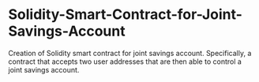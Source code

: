 # Solidity-Smart-Contract-for-Joint-Savings-Account
Creation of Solidity smart contract for joint savings account.  Specifically, a contract that accepts two user addresses that are then able to control a joint savings account.
